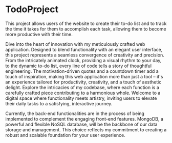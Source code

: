 # TodoProject
This project allows users of the website to create their to-do list and to track the time
it takes for them to accomplish each task, allowing them to become more productive with their time.

Dive into the heart of innovation with my meticulously crafted web application. Designed to blend functionality with an elegant user interface, this project represents a seamless convergence of creativity and precision. From the intricately animated clock, providing a visual rhythm to your day, to the dynamic to-do list, every line of code tells a story of thoughtful engineering. The motivation-driven quotes and a countdown timer add a touch of inspiration, making this web application more than just a tool – it's an experience tailored for productivity, creativity, and a touch of aesthetic delight. Explore the intricacies of my codebase, where each function is a carefully crafted piece contributing to a harmonious whole. Welcome to a digital space where functionality meets artistry, inviting users to elevate their daily tasks to a satisfying, interactive journey. 

Currently, the back-end functionalities are in the process of being implemented to complement the engaging front-end features. MongoDB, a powerful and flexible NoSQL database, will be the backbone of our data storage and management. This choice reflects my commitment to creating a robust and scalable foundation for your user experience.
